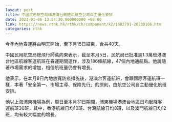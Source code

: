 ```yaml
---
layout: post
title: 中國民用航空局稱港澳台航班由航空公司自主優化安排
date: 2023-01-06 13:54:30.000000000 +08:00
link: https://news.rthk.hk/rthk/ch/component/k2/1682791-20230106.htm
categories: rthk
---
```


今年內地春運將由明天開始，至下月15日結束，合共40天。

中國民用航空局總飛行師萬向東表示，截至本月5日，民航局已批准逾1.3萬班港澳台地區航線客運航班在春運期間運作，涉及186條航線，47個內地通航點。他說隨著市場需求的增加，相信航班量仍會有增長。

他表示，在本月8日內地放寬防疫措施後，港澳台客運航班，會跟國際客運航班一樣，本著「安全第一、市場主導、保障先行」的原則，由航空公司自主動優化航班安排。

他以上海浦東機場為例，周日至本月31日期間，浦東機場港澳台地區日均起降客運航班30班，其中，香港航線日均10班、台灣航線日均8班，以及澳門航線日均12班，均有較大幅度的增長。
